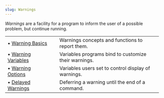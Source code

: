 ```yaml
---
slug: Warnings
---
```


*Warnings* are a facility for a program to inform the user of a possible problem, but continue running.

|                                                      |    |                                                      |
| :--------------------------------------------------- | -- | :--------------------------------------------------- |
| • [Warning Basics](/docs/elisp/Warning-Basics)       |    | Warnings concepts and functions to report them.      |
| • [Warning Variables](/docs/elisp/Warning-Variables) |    | Variables programs bind to customize their warnings. |
| • [Warning Options](/docs/elisp/Warning-Options)     |    | Variables users set to control display of warnings.  |
| • [Delayed Warnings](/docs/elisp/Delayed-Warnings)   |    | Deferring a warning until the end of a command.      |
